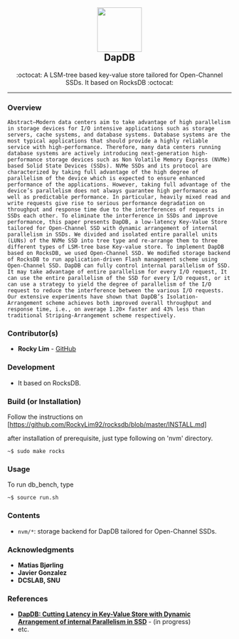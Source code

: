 <div class="header" align="center">
	<h2>
		<a href="https://rockylim92.github.io/" title="temp">
			<img alt="" src="https://github.com/RockyLim92/copyBox/blob/master/asset/rocky_icon.png" width="100px" height="100px" />
		</a>
		<br />
		DapDB
	</h2>
	<p align="center">:octocat: A LSM-tree based key-value store tailored for Open-Channel SSDs. It based on RocksDB :octocat:</p>
</div>

---

### Overview
`Abstract—Modern data centers aim to take advantage of high parallelism in storage devices for I/O intensive applications such as storage servers, cache systems, and database systems. Database systems are the most typical applications that should provide a highly reliable service with high-performance. Therefore, many data centers running database systems are actively introducing next-generation high-performance storage devices such as Non Volatile Memory Express (NVMe) based Solid State Devices (SSDs). NVMe SSDs and its protocol are characterized by taking full advantage of the high degree of parallelism of the device which is expected to ensure enhanced performance of the applications. However, taking full advantage of the device’s parallelism does not always guarantee high performance as well as predictable performance. In particular, heavily mixed read and write requests give rise to serious performance degradation on throughput and response time due to the interferences of requests in SSDs each other. To eliminate the interference in SSDs and improve performance, this paper presents DapDB, a low-latency Key-Value Store tailored for Open-Channel SSD with dynamic arrangement of internal parallelism in SSDs. We divided and isolated entire parallel units (LUNs) of the NVMe SSD into tree type and re-arrange them to three different types of LSM-tree base Key-value store. To implement DapDB based on RocksDB, we used Open-Channel SSD. We modiﬁed storage backend of RocksDB to run application-driven Flash management scheme using Open-Channel SSD. DapDB can fully control internal parallelism of SSD. It may take advantage of entire parallelism for every I/O request, It can use the entire parallelism of the SSD for every I/O request, or it can use a strategy to yield the degree of parallelism of the I/O request to reduce the interference between the various I/O requests. Our extensive experiments have shown that DapDB’s Isolation-Arrangement scheme achieves both improved overall throughput and response time, i.e., on average 1.20× faster and 43% less than traditional Striping-Arrangement scheme respectively.`


### Contributor(s)
- **Rocky Lim** - [GitHub](https://github.com/RockyLim92)


### Development
- It based on RocksDB.


### Build (or Installation)
Follow the instructions on [https://github.com/RockyLim92/rocksdb/blob/master/INSTALL.md]

after installation of prerequisite, just type following on 'nvm' directory.

```
~$ sudo make rocks
```


### Usage  
To run db\_bench, type
```
~$ source run.sh
```

### Contents
- `nvm/*`: storage backend for DapDB tailored for Open-Channel SSDs.


### Acknowledgments
- **Matias Bjørling**
- **Javier Gonzalez**
- **DCSLAB, SNU**

### References
- [**DapDB: Cutting Latency in Key-Value Store with Dynamic Arrangement of internal Parallelism in SSD**](https://rockylim92.github.io/publication/DapDB.pdf) - (in progress)
- etc.

